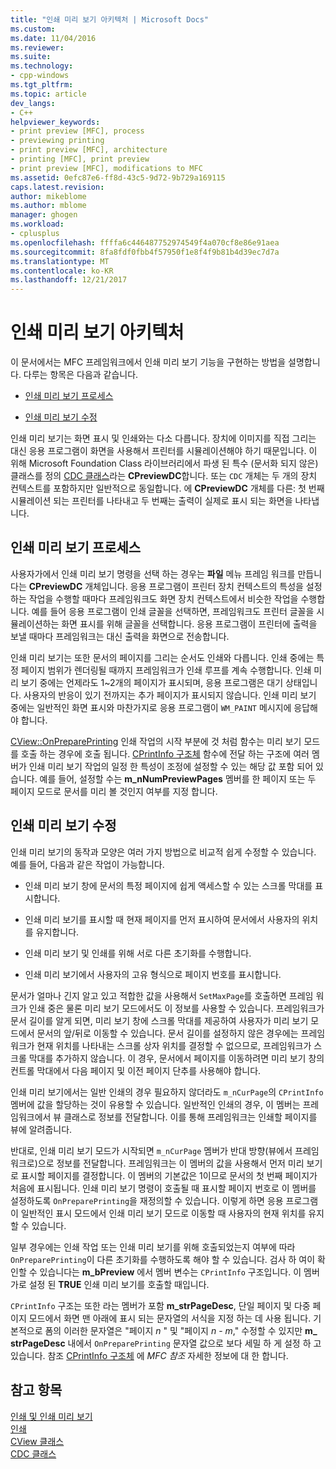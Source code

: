 ```yaml
---
title: "인쇄 미리 보기 아키텍처 | Microsoft Docs"
ms.custom: 
ms.date: 11/04/2016
ms.reviewer: 
ms.suite: 
ms.technology:
- cpp-windows
ms.tgt_pltfrm: 
ms.topic: article
dev_langs:
- C++
helpviewer_keywords:
- print preview [MFC], process
- previewing printing
- print preview [MFC], architecture
- printing [MFC], print preview
- print preview [MFC], modifications to MFC
ms.assetid: 0efc87e6-ff8d-43c5-9d72-9b729a169115
caps.latest.revision: 
author: mikeblome
ms.author: mblome
manager: ghogen
ms.workload:
- cplusplus
ms.openlocfilehash: ffffa6c446487752974549f4a070cf8e86e91aea
ms.sourcegitcommit: 8fa8fdf0fbb4f57950f1e8f4f9b81b4d39ec7d7a
ms.translationtype: MT
ms.contentlocale: ko-KR
ms.lasthandoff: 12/21/2017
---
```

# <a name="print-preview-architecture"></a>인쇄 미리 보기 아키텍처
이 문서에서는 MFC 프레임워크에서 인쇄 미리 보기 기능을 구현하는 방법을 설명합니다. 다루는 항목은 다음과 같습니다.  
  
-   [인쇄 미리 보기 프로세스](#_core_the_print_preview_process)  
  
-   [인쇄 미리 보기 수정](#_core_modifying_print_preview)  
  
 인쇄 미리 보기는 화면 표시 및 인쇄와는 다소 다릅니다. 장치에 이미지를 직접 그리는 대신 응용 프로그램이 화면을 사용해서 프린터를 시뮬레이션해야 하기 때문입니다. 이 위해 Microsoft Foundation Class 라이브러리에서 파생 된 특수 (문서화 되지 않은) 클래스를 정의 [CDC 클래스](../mfc/reference/cdc-class.md)라는 **CPreviewDC**합니다. 또는 `CDC` 개체는 두 개의 장치 컨텍스트를 포함하지만 일반적으로 동일합니다. 에 **CPreviewDC** 개체를 다른: 첫 번째 시뮬레이션 되는 프린터를 나타내고 두 번째는 출력이 실제로 표시 되는 화면을 나타냅니다.  
  
##  <a name="_core_the_print_preview_process"></a>인쇄 미리 보기 프로세스  
 사용자가에서 인쇄 미리 보기 명령을 선택 하는 경우는 **파일** 메뉴 프레임 워크를 만듭니다는 **CPreviewDC** 개체입니다. 응용 프로그램이 프린터 장치 컨텍스트의 특성을 설정하는 작업을 수행할 때마다 프레임워크도 화면 장치 컨텍스트에서 비슷한 작업을 수행합니다. 예를 들어 응용 프로그램이 인쇄 글꼴을 선택하면, 프레임워크도 프린터 글꼴을 시뮬레이션하는 화면 표시를 위해 글꼴을 선택합니다. 응용 프로그램이 프린터에 출력을 보낼 때마다 프레임워크는 대신 출력을 화면으로 전송합니다.  
  
 인쇄 미리 보기는 또한 문서의 페이지를 그리는 순서도 인쇄와 다릅니다. 인쇄 중에는 특정 페이지 범위가 렌더링될 때까지 프레임워크가 인쇄 루프를 계속 수행합니다. 인쇄 미리 보기 중에는 언제라도 1~2개의 페이지가 표시되며, 응용 프로그램은 대기 상태입니다. 사용자의 반응이 있기 전까지는 추가 페이지가 표시되지 않습니다. 인쇄 미리 보기 중에는 일반적인 화면 표시와 마찬가지로 응용 프로그램이 `WM_PAINT` 메시지에 응답해야 합니다.  
  
 [CView::OnPreparePrinting](../mfc/reference/cview-class.md#onprepareprinting) 인쇄 작업의 시작 부분에 것 처럼 함수는 미리 보기 모드를 호출 하는 경우에 호출 됩니다. [CPrintInfo 구조체](../mfc/reference/cprintinfo-structure.md) 함수에 전달 하는 구조에 여러 멤버가 인쇄 미리 보기 작업의 일정 한 특성이 조정에 설정할 수 있는 해당 값 포함 되어 있습니다. 예를 들어, 설정할 수는 **m_nNumPreviewPages** 멤버를 한 페이지 또는 두 페이지 모드로 문서를 미리 볼 것인지 여부를 지정 합니다.  
  
##  <a name="_core_modifying_print_preview"></a>인쇄 미리 보기 수정  
 인쇄 미리 보기의 동작과 모양은 여러 가지 방법으로 비교적 쉽게 수정할 수 있습니다. 예를 들어, 다음과 같은 작업이 가능합니다.  
  
-   인쇄 미리 보기 창에 문서의 특정 페이지에 쉽게 액세스할 수 있는 스크롤 막대를 표시합니다.  
  
-   인쇄 미리 보기를 표시할 때 현재 페이지를 먼저 표시하여 문서에서 사용자의 위치를 유지합니다.  
  
-   인쇄 미리 보기 및 인쇄를 위해 서로 다른 초기화를 수행합니다.  
  
-   인쇄 미리 보기에서 사용자의 고유 형식으로 페이지 번호를 표시합니다.  
  
 문서가 얼마나 긴지 알고 있고 적합한 값을 사용해서 `SetMaxPage`를 호출하면 프레임 워크가 인쇄 중은 물론 미리 보기 모드에서도 이 정보를 사용할 수 있습니다. 프레임워크가 문서 길이를 알게 되면, 미리 보기 창에 스크롤 막대를 제공하여 사용자가 미리 보기 모드에서 문서의 앞/뒤로 이동할 수 있습니다. 문서 길이를 설정하지 않은 경우에는 프레임워크가 현재 위치를 나타내는 스크롤 상자 위치를 결정할 수 없으므로, 프레임워크가 스크롤 막대를 추가하지 않습니다. 이 경우, 문서에서 페이지를 이동하려면 미리 보기 창의 컨트롤 막대에서 다음 페이지 및 이전 페이지 단추를 사용해야 합니다.  
  
 인쇄 미리 보기에서는 일반 인쇄의 경우 필요하지 않더라도 `m_nCurPage`의 `CPrintInfo` 멤버에 값을 할당하는 것이 유용할 수 있습니다. 일반적인 인쇄의 경우, 이 멤버는 프레임워크에서 뷰 클래스로 정보를 전달합니다. 이를 통해 프레임워크는 인쇄할 페이지를 뷰에 알려줍니다.  
  
 반대로, 인쇄 미리 보기 모드가 시작되면 `m_nCurPage` 멤버가 반대 방향(뷰에서 프레임워크로)으로 정보를 전달합니다. 프레임워크는 이 멤버의 값을 사용해서 먼저 미리 보기로 표시할 페이지를 결정합니다. 이 멤버의 기본값은 1이므로 문서의 첫 번째 페이지가 처음에 표시됩니다. 인쇄 미리 보기 명령이 호출될 때 표시할 페이지 번호로 이 멤버를 설정하도록 `OnPreparePrinting`을 재정의할 수 있습니다. 이렇게 하면 응용 프로그램이 일반적인 표시 모드에서 인쇄 미리 보기 모드로 이동할 때 사용자의 현재 위치를 유지할 수 있습니다.  
  
 일부 경우에는 인쇄 작업 또는 인쇄 미리 보기를 위해 호출되었는지 여부에 따라 `OnPreparePrinting`이 다른 초기화를 수행하도록 해야 할 수 있습니다. 검사 하 여이 확인할 수 있습니다는 **m_bPreview** 에서 멤버 변수는 `CPrintInfo` 구조입니다. 이 멤버가로 설정 된 **TRUE** 인쇄 미리 보기를 호출할 때입니다.  
  
 `CPrintInfo` 구조는 또한 라는 멤버가 포함 **m_strPageDesc**, 단일 페이지 및 다중 페이지 모드에서 화면 맨 아래에 표시 되는 문자열의 서식을 지정 하는 데 사용 됩니다. 기본적으로 폼의 이러한 문자열은 "페이지  *n* " 및 "페이지  *n*   -  *m*," 수정할 수 있지만 **m_ strPageDesc** 내에서 `OnPreparePrinting` 문자열 값으로 보다 세밀 하 게 설정 하 고 있습니다. 참조 [CPrintInfo 구조체](../mfc/reference/cprintinfo-structure.md) 에 *MFC 참조* 자세한 정보에 대 한 합니다.  
  
## <a name="see-also"></a>참고 항목  
 [인쇄 및 인쇄 미리 보기](../mfc/printing-and-print-preview.md)   
 [인쇄](../mfc/printing.md)   
 [CView 클래스](../mfc/reference/cview-class.md)   
 [CDC 클래스](../mfc/reference/cdc-class.md)
